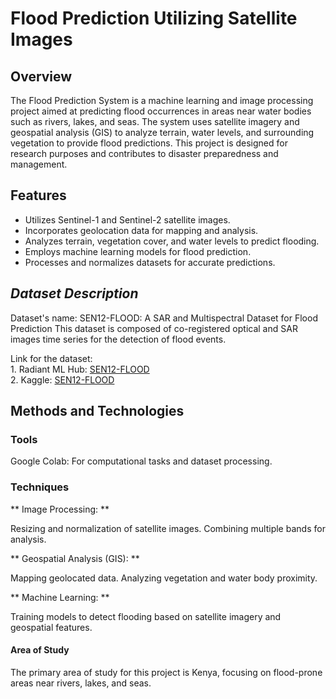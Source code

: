 # Flood Prediction Utilizing Satellite Images

## Overview

The Flood Prediction System is a machine learning and image processing project aimed at predicting flood occurrences in areas near water bodies such as rivers, lakes, and seas. The system uses satellite imagery and geospatial analysis (GIS) to analyze terrain, water levels, and surrounding vegetation to provide flood predictions. This project is designed for research purposes and contributes to disaster preparedness and management.

## Features
- Utilizes Sentinel-1 and Sentinel-2 satellite images.
- Incorporates geolocation data for mapping and analysis.
- Analyzes terrain, vegetation cover, and water levels to predict flooding.
- Employs machine learning models for flood prediction.
- Processes and normalizes datasets for accurate predictions.

## <em><b><i>Dataset Description</i></b></em>

Dataset's name: SEN12-FLOOD: A SAR and Multispectral Dataset for Flood Prediction
This dataset is composed of co-registered optical and SAR images time series for the detection of flood events.

Link for the dataset: <br>
    1. Radiant ML Hub: <a href="https://mlhub.earth/data/sen12floods"> SEN12-FLOOD</a> <br>
    2. Kaggle: <a href="https://www.kaggle.com/datasets/virajkadam/sen12flood/data"> SEN12-FLOOD</a>

## Methods and Technologies
### Tools

Google Colab: For computational tasks and dataset processing.

### Techniques

** Image Processing: **

Resizing and normalization of satellite images.
Combining multiple bands for analysis.

** Geospatial Analysis (GIS): **

Mapping geolocated data.
Analyzing vegetation and water body proximity.

** Machine Learning: **

Training models to detect flooding based on satellite imagery and geospatial features.

#### Area of Study

The primary area of study for this project is Kenya, focusing on flood-prone areas near rivers, lakes, and seas.

